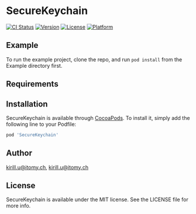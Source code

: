 # SecureKeychain

[![CI Status](https://img.shields.io/travis/kirill.u@itomy.ch/SecureKeychain.svg?style=flat)](https://travis-ci.org/kirill.u@itomy.ch/SecureKeychain)
[![Version](https://img.shields.io/cocoapods/v/SecureKeychain.svg?style=flat)](https://bitbucket.org/itomych/securekeychain/)
[![License](https://img.shields.io/cocoapods/l/SecureKeychain.svg?style=flat)](https://bitbucket.org/itomych/securekeychain/)
[![Platform](https://img.shields.io/cocoapods/p/SecureKeychain.svg?style=flat)](https://bitbucket.org/itomych/securekeychain/)

## Example

To run the example project, clone the repo, and run `pod install` from the Example directory first.

## Requirements

## Installation

SecureKeychain is available through [CocoaPods](https://cocoapods.org). To install
it, simply add the following line to your Podfile:

```ruby
pod 'SecureKeychain'
```

## Author

kirill.u@itomy.ch, kirill.u@itomy.ch

## License

SecureKeychain is available under the MIT license. See the LICENSE file for more info.

